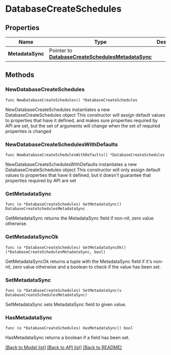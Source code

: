 # DatabaseCreateSchedules

## Properties

Name | Type | Description | Notes
------------ | ------------- | ------------- | -------------
**MetadataSync** | Pointer to [**DatabaseCreateSchedulesMetadataSync**](DatabaseCreateSchedulesMetadataSync.md) |  | [optional] 

## Methods

### NewDatabaseCreateSchedules

`func NewDatabaseCreateSchedules() *DatabaseCreateSchedules`

NewDatabaseCreateSchedules instantiates a new DatabaseCreateSchedules object
This constructor will assign default values to properties that have it defined,
and makes sure properties required by API are set, but the set of arguments
will change when the set of required properties is changed

### NewDatabaseCreateSchedulesWithDefaults

`func NewDatabaseCreateSchedulesWithDefaults() *DatabaseCreateSchedules`

NewDatabaseCreateSchedulesWithDefaults instantiates a new DatabaseCreateSchedules object
This constructor will only assign default values to properties that have it defined,
but it doesn't guarantee that properties required by API are set

### GetMetadataSync

`func (o *DatabaseCreateSchedules) GetMetadataSync() DatabaseCreateSchedulesMetadataSync`

GetMetadataSync returns the MetadataSync field if non-nil, zero value otherwise.

### GetMetadataSyncOk

`func (o *DatabaseCreateSchedules) GetMetadataSyncOk() (*DatabaseCreateSchedulesMetadataSync, bool)`

GetMetadataSyncOk returns a tuple with the MetadataSync field if it's non-nil, zero value otherwise
and a boolean to check if the value has been set.

### SetMetadataSync

`func (o *DatabaseCreateSchedules) SetMetadataSync(v DatabaseCreateSchedulesMetadataSync)`

SetMetadataSync sets MetadataSync field to given value.

### HasMetadataSync

`func (o *DatabaseCreateSchedules) HasMetadataSync() bool`

HasMetadataSync returns a boolean if a field has been set.


[[Back to Model list]](../README.md#documentation-for-models) [[Back to API list]](../README.md#documentation-for-api-endpoints) [[Back to README]](../README.md)


